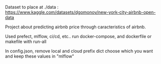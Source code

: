 Dataset to place at ./data : https://www.kaggle.com/datasets/dgomonov/new-york-city-airbnb-open-data

Project about predicting airbnb price through caracteristics of airbnb.

Used prefect, mlflow, ci/cd, etc..
run docker-compose, and dockerfile or makefile with run-all

In config.json, remove local and cloud prefix dict choose which you want and keep these values in "mlflow" 
